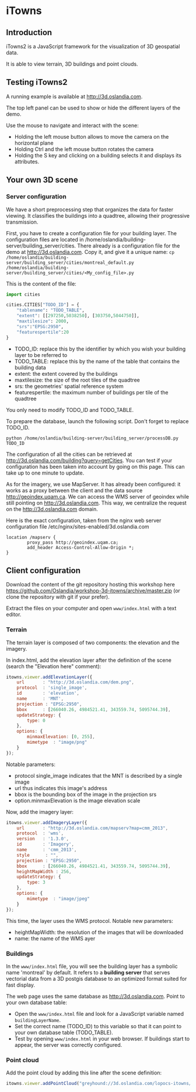 
# iTowns

## Introduction

iTowns2 is a JavaScript framework for the visualization of 3D geospatial data.

It is able to view terrain, 3D buildings and point clouds.

## Testing iTowns2

A running example is available at http://3d.oslandia.com.

The top left panel can be used to show or hide the different layers of the demo.

Use the mouse to navigate and interact with the scene:
* Holding the left mouse button allows to move the camera on the horizontal plane
* Holding Ctrl and the left mouse button rotates the camera
* Holding the S key and clicking on a building selects it and displays its attributes.

## Your own 3D scene

### Server configuration

We have a short preprocessing step that organizes the data for faster viewing. It classifies the buildings into a quadtree, allowing their progressive transmission.

First, you have to create a configuration file for your building layer. The configuration files are located in /home/oslandia/building-server/building_server/cities. There already is a configuration file for the demo at http://3d.oslandia.com. Copy it, and give it a unique name: `cp /home/oslandia/building-server/building_server/cities/montreal_default.py /home/oslandia/building-server/building_server/cities/<My_config_file>.py`

This is the content of the file:

```python
import cities

cities.CITIES["TODO_ID"] = {
    "tablename": "TODO_TABLE",
    "extent": [[297250,5038250], [303750,5044750]],
    "maxtilesize": 2000,
    "srs":"EPSG:2950",
    "featurespertile":20
}
```

* TODO_ID: replace this by the identifier by which you wish your building layer to be referred to
* TODO_TABLE: replace this by the name of the table that contains the building data
* extent: the extent covered by the buildings
* maxtilesize: the size of the root tiles of the quadtree
* srs: the geometries' spatial reference system
* featurespertile: the maximum number of buildings per tile of the quadtree

You only need to modify TODO_ID and TODO_TABLE.

To prepare the database, launch the following script. Don't forget to replace TODO_ID.

`python /home/oslandia/building-server/building_server/processDB.py TODO_ID`

The configuration of all the cities can be retrieved at http://3d.oslandia.com/building?query=getCities. You can test if your configuration has been taken into account by going on this page. This can take up to one minute to update.

As for the imagery, we use MapServer. It has already been configured: it works as a proxy between the client and the data source http://geoindex.uqam.ca. We can access the WMS server of geoindex while still pointing on http://3d.oslandia.com. This way, we centralize the request on the http://3d.oslandia.com domain.

Here is the exact configuration, taken from the nginx web server configuration file /etc/nginx/sites-enabled/3d.oslandia.com

```
location /mapserv {
        proxy_pass http://geoindex.uqam.ca;
        add_header Access-Control-Allow-Origin *;
}
```

## Client configuration


Download the content of the git repository hosting this workshop here https://github.com/Oslandia/workshop-3d-itowns/archive/master.zip (or clone the repository with git if your prefer).

Extract the files on your computer and open `www/index.html` with a text editor.

### Terrain

The terrain layer is composed of two components: the elevation and the imagery.

In index.html, add the elevation layer after the definition of the scene (search the "Elevation here" comment):

```javascript
itowns.viewer.addElevationLayer({
    url       : "http://3d.oslandia.com/dem.png",
    protocol  : 'single_image',
    id        : 'elevation',
    name      : 'MNT',
    projection : "EPSG:2950",
    bbox      : [266040.26, 4984521.41, 343559.74, 5095744.39],
    updateStrategy: {
        type: 0
    },
    options: {
        minmaxElevation: [0, 255],
        mimetype  : "image/png"
    }
});
```

Notable parameters:
* protocol single_image indicates that the MNT is described by a single image
* url thus indicates this image's address
* bbox is the bounding box of the image in the projection srs
* option.minmaxElevation is the image elevation scale

Now, add the imagery layer:

```javascript
itowns.viewer.addImageryLayer({
    url       : "http://3d.oslandia.com/mapserv?map=cmm_2013",
    protocol  : 'wms',
    version   : '1.3.0',
    id        : 'Imagery',
    name      : 'cmm_2013',
    style      : "",
    projection : "EPSG:2950",
    bbox      : [266040.26, 4984521.41, 343559.74, 5095744.39],
    heightMapWidth : 256,
    updateStrategy: {
        type: 3
    },
    options: {
        mimetype  : "image/jpeg"
    }
});
```

This time, the layer uses the WMS protocol. Notable new parameters:
* heightMapWidth: the resolution of the images that will be downloaded
* name: the name of the WMS ayer

### Buildings

In the `www/index.html` file, you will see the building layer has a symbolic name 'montreal' by default. It refers to a **building server** that serves vectorial data from a 3D postgis database to an optimized format suited for fast display.

The web page uses the same database as http://3d.oslandia.com. Point to your own database table:

* Open the `www/index.html` file and look for a JavaScript variable named `buildingLayerName`.
* Set the correct name (TODO_ID) to this variable so that it can point to your own database table (TODO_TABLE).
* Test by opening `www/index.html` in your web browser. If buildings start to appear, the server was correctly configured.

### Point cloud

Add the point cloud by adding this line after the scene definition:

```javascript
itowns.viewer.addPointCloud("greyhound://3d.oslandia.com/lopocs-itowns/greyhound/");
```
